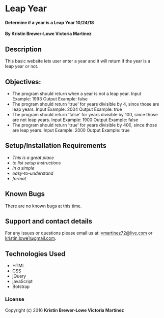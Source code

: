 # Leap Year

#### Determine if a year is a Leap Year   10/24/18

#### By Kristin Brewer-Lowe Victoria Martinez

## Description

This basic website lets user enter a year and it will return if the year is a leap year or not.

## Objectives:

* The program should return when a year is not a leap year.
Input Example: 1993
Output Example: false
* The program should return 'true' for years divisible by 4, since those are leap years.
Input Example: 2004
Output Example: true
* The program should return 'false' for years divisible by 100, since those are not leap years.
Input Example: 1900
Output Example: false
* The program should return 'true' for years divisible by 400, since those are leap years.
Input Example: 2000
Output Example: true


## Setup/Installation Requirements

* _This is a great place_
* _to list setup instructions_
* _in a simple_
* _easy-to-understand_
* _format_



## Known Bugs

There are no known bugs at this time.

## Support and contact details

For any issues or questions please email us at: vmartinez72@live.com or kristin.lowe1@gmail.com.

## Technologies Used

* HTML
* CSS
* jQuery
* javaScript
* Botstrap


### License


Copyright (c) 2016 **Kristin Brewer-Lowe Victoria Martinez**
